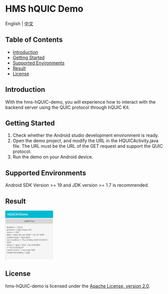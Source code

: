 # HMS hQUIC Demo
English | [中文](https://github.com/HMS-Core/hms-hQUIC-demo/blob/master/README-zh.md)
## Table of Contents

 * [Introduction](#introduction)
 * [Getting Started](#getting-started)
 * [Supported Environments](#supported-environments)
 * [Result](#result)
 * [License](#license)

## Introduction
   With the hms-hQUIC-demo, you will experience how to interact with the backend server using the
   QUIC protocol through hQUIC Kit.

## Getting Started
   1. Check whether the Android studio development environment is ready.
   2. Open the demo project, and modify the URL in the HQUICActivity.java file. The URL must be the URL of the GET request and support the QUIC protocol.
   3. Run the demo on your Android device.

## Supported Environments
   Android SDK Version >= 19 and JDK version >= 1.7 is recommended.

## Result
   <img src="images/result.jpg" width = 30% height = 30%>

## License
   hms-hQUIC-demo is licensed under the [Apache License, version 2.0](http://www.apache.org/licenses/LICENSE-2.0).
